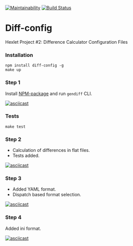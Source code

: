 
[![Maintainability](https://api.codeclimate.com/v1/badges/6d6bb69f1c54fd065294/maintainability)](https://codeclimate.com/github/zhabinka/diff-calculator/maintainability)
[![Build Status](https://travis-ci.org/zhabinka/diff-config.svg?branch=master)](https://travis-ci.org/zhabinka/diff-config)
# Diff-config

Hexlet Project #2: Difference Calculator Configuration Files

### Installation

```
npm install diff-config -g
make up
```

### Step 1

Install [NPM-package](https://www.npmjs.com/package/diff-config) and run `gendiff` CLI.

[![asciicast](https://asciinema.org/a/205287.png)](https://asciinema.org/a/205287)

### Tests

```
make test
```

### Step 2

- Calculation of differences in flat files.
- Tests added.

[![asciicast](https://asciinema.org/a/YLvuzoDSXymAoBgKiMB17LEtE.png)](https://asciinema.org/a/YLvuzoDSXymAoBgKiMB17LEtE)

### Step 3

- Added YAML format.
- Dispatch based format selection.

[![asciicast](https://asciinema.org/a/HwDmY0cyhWUeDJWiYti7MpQXp.png)](https://asciinema.org/a/HwDmY0cyhWUeDJWiYti7MpQXp)

### Step 4

Added ini format.

[![asciicast](https://asciinema.org/a/zor5SBMMSsQYgy7IUgsRqA6T3.png)](https://asciinema.org/a/zor5SBMMSsQYgy7IUgsRqA6T3)